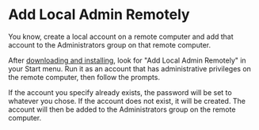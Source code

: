 Add Local Admin Remotely
========================

You know, create a local account on a remote computer and add that account to
the Administrators group on that remote computer.

After [downloading and installing][msi], look for "Add Local Admin Remotely" in
your Start menu. Run it as an account that has administrative privileges on the
remote computer, then follow the prompts.

If the account you specify already exists, the password will be set to whatever
you chose. If the account does not exist, it will be created. The account will
then be added to the Administrators group on the remote computer.

[msi]: https://github.com/williamjacksn/add_local_admin_remotely/blob/master/add_local_admin_remotely.msi?raw=true
